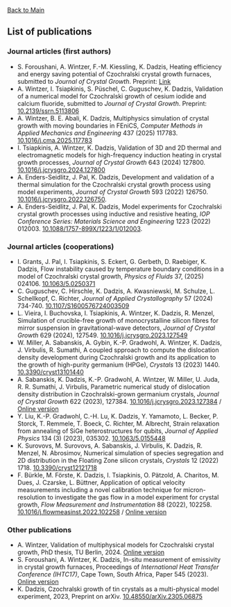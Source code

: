 
[Back to Main](https://nemocrys.github.io)

## List of publications

### Journal articles (first authors)
- S. Foroushani, A. Wintzer, F.-M. Kiessling, K. Dadzis, Heating efficiency and energy saving potential of Czochralski crystal growth furnaces, submitted to *Journal of Crystal Growth*. Preprint: [Link](https://nemocrys.github.io/papers/preprint_energy.pdf)
- A. Wintzer, I. Tsiapkinis, S. Püschel, C. Guguschev, K. Dadzis, Validation of a numerical model for Czochralski growth of cesium iodide and calcium fluoride, submitted to *Journal of Crystal Growth*. Preprint: [10.2139/ssrn.5113806](http://dx.doi.org/10.2139/ssrn.5113806)
- A. Wintzer, B. E. Abali, K. Dadzis, Multiphysics simulation of crystal growth with moving boundaries in FEniCS, *Computer Methods in Applied Mechanics and Engineering* 437 (2025) 117783. [10.1016/j.cma.2025.117783](https://doi.org/10.1016/j.cma.2025.117783)
- I. Tsiapkinis, A. Wintzer, K. Dadzis, Validation of 3D and 2D thermal and electromagnetic models for high-frequency induction heating in crystal growth processes, *Journal of Crystal Growth* 643 (2024) 127800. [10.1016/j.jcrysgro.2024.127800](https://doi.org/10.1016/j.jcrysgro.2024.127800)
- A. Enders-Seidlitz, J. Pal, K. Dadzis, Development and validation of a thermal simulation for the Czochralski crystal growth process using model experiments, *Journal of Crystal Growth* 593 (2022) 126750. [10.1016/j.jcrysgro.2022.126750](https://doi.org/10.1016/j.jcrysgro.2022.126750).
- A. Enders-Seidlitz, J. Pal, K. Dadzis, Model experiments for Czochralski crystal growth processes using inductive and resistive heating, *IOP Conference Series: Materials Science and Engineering* 1223 (2022) 012003. [10.1088/1757-899X/1223/1/012003](https://doi.org/10.1088/1757-899X/1223/1/012003).

### Journal articles (cooperations)
- I. Grants, J. Pal, I. Tsiapkinis, S. Eckert, G. Gerbeth, D. Raebiger, K. Dadzis, Flow instability caused by temperature boundary conditions in a model of Czochralski crystal growth, *Physics of Fluids*  37, (2025) 024106. [10.1063/5.0250371](https://doi.org/10.1063/5.0250371)
- C. Guguschev, C. Hirschle, K. Dadzis, A. Kwasniewski, M. Schulze, L. Schellkopf, C. Richter, *Journal of Applied Crystallography* 57 (2024) 734-740. [10.1107/S1600576724003509](https://doi.org/10.1107/S1600576724003509)
- L. Vieira, I. Buchovska, I. Tsiapkinis, A. Wintzer, K. Dadzis, R. Menzel, Simulation of crucible-free growth of monocrystalline silicon fibres for mirror suspension in gravitational-wave detectors, *Journal of Crystal Growth* 629 (2024), 127549. [10.1016/j.jcrysgro.2023.127549](https://doi.org/10.1016/j.jcrysgro.2023.127549)
- W. Miller, A. Sabanskis, A. Gybin, K.-P. Gradwohl, A. Wintzer, K. Dadzis, J. Virbulis, R. Sumathi, A coupled spproach to compute the dislocation density development during Czochralski growth and its application to the growth of high-purity germanium (HPGe), *Crystals* 13 (2023) 1440. [10.3390/cryst13101440](https://doi.org/10.3390/cryst13101440)
- A. Sabanskis, K. Dadzis, K.-P. Gradwohl, A. Wintzer, W. Miller, U. Juda, R. R. Sumathi, J. Virbulis, Parametric numerical study of dislocation density distribution in Czochralski-grown germanium crystals, *Journal of Crystal Growth* 622 (2023), 127384. [10.1016/j.jcrysgro.2023.127384](https://doi.org/10.1016/j.jcrysgro.2023.127384) / [Online version](https://www.researchgate.net/publication/373029391_Parametric_numerical_study_of_dislocation_density_distribution_in_Czochralski-grown_germanium_crystals)
- Y. Liu, K.-P. Gradwohl, C.-H. Lu, K. Dadzis, Y. Yamamoto, L. Becker, P. Storck, T. Remmele, T. Boeck, C. Richter, M. Albrecht, Strain relaxation from annealing of SiGe heterostructures for qubits, *Journal of Applied Physics* 134 (3) (2023), 035302. [10.1063/5.0155448](https://doi.org/10.1063/5.0155448)
- K. Surovovs, M. Surovovs, A. Sabanskis, J. Virbulis, K. Dadzis, R. Menzel, N. Abrosimov, Numerical simulation of species segregation and 2D distribution in the Floating Zone silicon crystals, *Crystals* 12 (2022) 1718. [10.3390/cryst12121718](https://doi.org/10.3390/cryst12121718)
- F. Bürkle, M. Förste, K. Dadzis, I. Tsiapkinis, O. Pätzold, A. Charitos, M. Dues, J. Czarske, L. Büttner, Application of optical velocity measurements including a novel calibration technique for micron-resolution to investigate the gas flow in a model experiment for crystal growth, *Flow Measurement and Instrumentation*  88 (2022), 102258. [10.1016/j.flowmeasinst.2022.102258](https://doi.org/10.1016/j.flowmeasinst.2022.102258) / [Online version](https://www.researchgate.net/publication/364611814_Application_of_optical_velocity_measurements_including_a_novel_calibration_technique_for_micron-resolution_to_investigate_the_gas_flow_in_a_model_experiment_for_crystal_growth)

### Other publications
- A. Wintzer, Validation of multiphysical models for Czochralski crystal growth, PhD thesis, TU Berlin, 2024. [Online version](https://doi.org/10.14279/depositonce-20957)
- S. Foroushani, A. Wintzer, K. Dadzis, In-situ measurement of emissivity in crystal growth furnaces, Proceedings of *International Heat Transfer Conference (IHTC17)*, Cape Town, South Africa, Paper 545 (2023). [Online version](https://www.researchgate.net/publication/376687870_IN-SITU_MEASUREMENT_OF_EMISSIVITY_IN_CRYSTAL_GROWTH_FURNACES)
- K. Dadzis, Czochralski growth of tin crystals as a multi-physical model experiment, 2023, Preprint on arXiv. [10.48550/arXiv.2305.06875](http://arxiv.org/abs/2305.06875)

